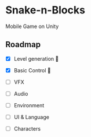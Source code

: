 # Snake-n-Blocks
 Mobile Game on Unity

## Roadmap

- [X] Level generation :tada:
- [X] Basic Control :tada:
- [ ] VFX
- [ ] Audio
- [ ] Environment
- [ ] UI & Language
- [ ] Characters

